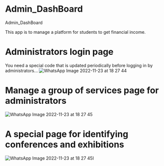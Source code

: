 # Admin_DashBoard
Admin_DashBoard

This app is to manage a platform for students to get financial income.

# Administrators login page
You need a special code that is updated periodically before logging in by administrators...
![WhatsApp Image 2022-11-23 at 18 27 44](https://user-images.githubusercontent.com/60603704/203585755-d08290e6-b6db-44b8-a8fc-d56715b48a5b.jpg)


# Manage a group of services page for administrators
![WhatsApp Image 2022-11-23 at 18 27 45](https://user-images.githubusercontent.com/60603704/203585952-96043078-a1f8-4b43-9a31-98b46596bfa7.jpg)


# A special page for identifying conferences and exhibitions
![WhatsApp Image 2022-11-23 at 18 27 45ا](https://user-images.githubusercontent.com/60603704/203586137-6dee4593-9f74-44dc-abcb-fad26a04d4ba.jpg)
